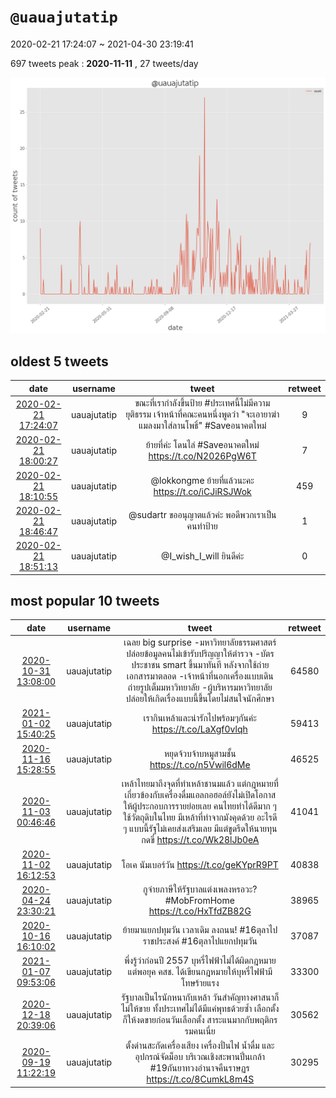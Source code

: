 # `@uauajutatip`

2020-02-21 17:24:07 ~ 2021-04-30 23:19:41

697 tweets
peak : __2020-11-11__ , 27 tweets/day

![count](https://raw.githubusercontent.com/nozomiyamada/twitter_analysis/main/graphs/@tweets/uauajutatip_count.png)

## oldest 5 tweets

|date|username|tweet|retweet|
|:-:|:-:|:-:|:-:|
|[2020-02-21 17:24:07](https://twitter.com/uauajutatip/status/1230800361394360320)|uauajutatip|ขณะที่เรากำลังขึ้นป้าย #ประเทศนี้ไม่มีความยุติธรรม เจ้าหน้าที่คณะคนหนึ่งพูดว่า "จะเอายาฆ่าแมลงมาใส่ลานโพธิ์"  #Saveอนาคตใหม่|9|
|[2020-02-21 18:00:27](https://twitter.com/uauajutatip/status/1230809501353181185)|uauajutatip|ย้ายที่ค่ะ โดนไล่ #Saveอนาคตใหม่  https://t.co/N2026PgW6T|7|
|[2020-02-21 18:10:55](https://twitter.com/uauajutatip/status/1230812135862591490)|uauajutatip|@lokkongme ย้ายที่แล้วนะคะ  https://t.co/iCJiRSJWok|459|
|[2020-02-21 18:46:47](https://twitter.com/uauajutatip/status/1230821164236201985)|uauajutatip|@sudartr ขออนุญาตแล้วค่ะ พอดีพวกเราเป็นคนทำป้าย|1|
|[2020-02-21 18:51:13](https://twitter.com/uauajutatip/status/1230822277249241095)|uauajutatip|@I_wish_I_will ยินดีค่ะ|0|

## most popular 10 tweets

|date|username|tweet|retweet|
|:-:|:-:|:-:|:-:|
|[2020-10-31 13:08:00](https://twitter.com/uauajutatip/status/1322420037592903681)|uauajutatip|เฉลย big surprise  -มหาวิทยาลัยธรรมศาสตร์ปล่อยข้อมูลคนไม่เข้ารับปริญญาให้ตำรวจ -บัตรประชาชน smart ขึ้นมาทันที หลังจากใช้ถ่ายเอกสารมาตลอด -เจ้าหน้าที่นอกเครื่องแบบเดินถ่ายรูปเต็มมหาวิทยาลัย -ผู้บริหารมหาวิทยาลัยปล่อยให้เกิดเรื่องแบบนี้ขึ้นโดยไม่สนใจนักศึกษา|64580|
|[2021-01-02 15:40:25](https://twitter.com/uauajutatip/status/1345288829796663296)|uauajutatip|เรากินเหล้าและน่ารักไปพร้อมๆกันค่ะ  https://t.co/LaXgf0vlqh|59413|
|[2020-11-16 15:28:55](https://twitter.com/uauajutatip/status/1328253705984958471)|uauajutatip|หยุดจ้วบจ้าบหมูสามชั้น  https://t.co/n5Vwil6dMe|46525|
|[2020-11-03 00:46:46](https://twitter.com/uauajutatip/status/1323320660026814464)|uauajutatip|เหล้าไทยมาถึงจุดที่ทำเหล้าชานมแล้ว แต่กฎหมายที่เกี่ยวข้องกับเครื่องดื่มแอลกอฮอล์ยังไม่เปิดโอกาสให้ผู้ประกอบการรายย่อยเลย คนไทยทำได้ดีมาก ๆ ใช้วัตถุดิบในไทย มีเหล้าที่ทำจากมังคุดด้วย อะไรดี ๆ แบบนี้รัฐไม่เคยส่งเสริมเลย มีแต่ขูดรีดให้นายทุนกดขี่  https://t.co/Wk28lJb0eA|41041|
|[2020-11-02 16:12:53](https://twitter.com/uauajutatip/status/1323191340247625729)|uauajutatip|โอเค นัมเบอร์วัน  https://t.co/geKYprR9PT|40838|
|[2020-04-24 23:30:21](https://twitter.com/uauajutatip/status/1253722958754799616)|uauajutatip|กูจ่ายภาษีให้รัฐบาลแต่งเพลงหรอวะ? #MobFromHome  https://t.co/HxTfdZB82G|38965|
|[2020-10-16 16:10:02](https://twitter.com/uauajutatip/status/1317030029579087872)|uauajutatip|ย้ายมาแยกปทุมวัน เวลาเดิม ลงถนน! #16ตุลาไปราชประสงค์ #16ตุลาไปแยกปทุมวัน|37087|
|[2021-01-07 09:53:06](https://twitter.com/uauajutatip/status/1347013360450109441)|uauajutatip|พึ่งรู้ว่าก่อนปี 2557 บุหรี่ไฟฟ้าไม่ได้ผิดกฎหมาย แต่พอยุค คสช. ได้เขียนกฎหมายให้บุหรี่ไฟฟ้ามีโทษร้ายแรง|33300|
|[2020-12-18 20:39:06](https://twitter.com/uauajutatip/status/1339928177028726784)|uauajutatip|รัฐบาลเป็นไรนักหนากับเหล้า วันสำคัญทางศาสนาก็ไม่ให้ขาย ทั้งประเทศไม่ได้มีแค่พุทธด้วยซ้ำ เลือกตั้งก็ให้งดขายก่อนวันเลือกตั้ง สาระแนมากกับพฤติกรรมคนเนี่ย|30562|
|[2020-09-19 11:22:19](https://twitter.com/uauajutatip/status/1307173149306359809)|uauajutatip|ตั้งด่านสะกัดเครื่องเสียง เครื่องปั่นไฟ น้ำดื่ม และอุปกรณ์จัดม็อบ บริเวณเชิงสะพานปิ่นเกล้า #19กันยาทวงอํานาจคืนราษฏร  https://t.co/8CumkL8m4S|30295|